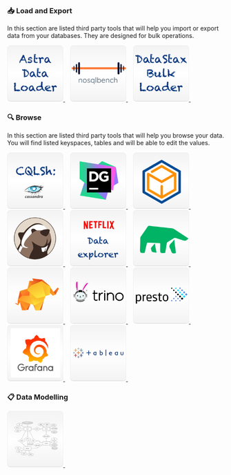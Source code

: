 ### 📥 Load and Export

In this section are listed third party tools that will help you import or export data from your databases. They are designed for bulk operations.

<a href="load/astra-data-loader">
 <img src="../../img/data/tile-data-loader.png" height="130px" width="130px"/>
</a>&nbsp;&nbsp;
<a href="load/nosqlbench">
 <img src="../../img/data/tile-nosqlbench.png" height="130px" width="130px"/>
</a>&nbsp;&nbsp;
<a href="load/dsbulk">
 <img src="../../img/data/tile-dsbulk.png" height="130px" width="130px"/>
</a>&nbsp;&nbsp;

### 🔍 Browse

In this section are listed third party tools that will help you browse your data. You will find listed keyspaces, tables and will be able to edit the values.

<a href="explore/cqlsh">
 <img src="../../img/data/tile-cqlsh.png" height="130px" width="130px"/>
</a>&nbsp;&nbsp;
<a href="explore/datagrip">
<img src="../../img/data/tile-datagrip.png" height="130px" width="130px"/>
</a>&nbsp;&nbsp;
<a href="explore/dbschema">
 <img src="../../img/data/tile-dbschema.png" height="130px" width="130px"/>
</a>&nbsp;&nbsp;
<a href="explore/dbeaver">
 <img src="../../img/data/tile-dbeaver.png" height="130px" width="130px"/>
</a>&nbsp;&nbsp;
<a href="explore/netflix-data-explorer">
 <img src="../../img/data/tile-netflix-data-explorer.png" height="130px" width="130px"/>
</a>&nbsp;&nbsp;
<a href="explore/mindsdb">
 <img src="../../img/data/tile-minddb.png" height="130px" width="130px"/>
</a>&nbsp;&nbsp;
<a href="explore/tableplus">
 <img src="../../img/data/tile-tableplus.png" height="130px" width="130px"/>
</a>&nbsp;&nbsp;
<a href="explore/trino">
 <img src="../../img/data/tile-trino.png" height="130px" width="130px"/>
</a>&nbsp;&nbsp;
<a href="explore/presto">
 <img src="../../img/data/tile-presto.png" height="130px" width="130px"/>
</a>&nbsp;&nbsp;
<a href="../tools/integration/grafana">
 <img src="../../img/data/tile-grafana.png" height="130px" width="130px"/>
</a>&nbsp;&nbsp;
<a href="explore/tableau">
 <img src="../../img/data/tile-tableau.png" height="130px" width="130px"/>
</a>&nbsp;&nbsp;


### 📋 Data Modelling

<a href="http://kdm.kashliev.com/" >
 <img src="../../img/data/tile-kdm.png" height="130px" width="130px"/>
</a>&nbsp;&nbsp;
